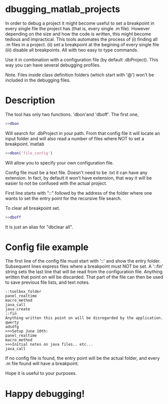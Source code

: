 # dbugging_matlab_projects
In order to debug a project it might become useful to set a breakpoint in every single file the project has (that is, every single .m file). However depending on the size and how the code is written, this might become tedious and impractical. This tools automates the process of (i) finding all .m files in a project. (ii) set a breakpoint at the begining of every single file (iii) disable all breakpoints. All with two easy to type commands.

Use it in combination with a configuration file (by default .dbProject). This way you can have several debugging profiles.

Note. Files inside class definition folders (which start with '@') won't be included in the debugging files.

# Description
The tool has only two functions. 'dbon'and 'dboff'.
The first one, 

```matlab
>>dbon 
```
Will search for .dbProject in your path. From that config file it will locate an input folder and will also read a number of files where NOT to set a breakpoint.`matlab

```matlab
>>dbon('file_config')
```
Will allow you to specify your own configuration file.

Config file must be a text file. Doesn't need to be .txt it can have any extension. In fact, by default it won't have extension, that way it will be easier to not be confused with the actual project.

First line starts with "::" followd by the address of the folder where one wants to set the entry point for the recursive file search.

To clear all breakpoint set.
```matlab
>>dboff
```
 It is just an alias for "dbclear all".

# Config file example
The first line of the config file must start with '::' and show the entry folder. 
Subsequent lines express files where a breakpoint must NOT be set. A '::fin' string sets the last line that will be read from the configuration file. Anything written that point on will be discarded.
That part of the file can then be used to save previous file lists, and text notes.

```text
::toolbox_folder
panel_realtime
macro_method
java_call
java_create
::fin
Anything written this point on will be disregarded by the application.
qwerty
adsdfg
>>>Setup June 10th:
panel_realtime
macro_method
>>>Initial notes on java files.. etc...
java_call
```

If no config file is found, the entry point will be the actual folder, and every .m file found will have a breakpoint.

Hope it is useful to your purposes. 
# Happy debugging!

